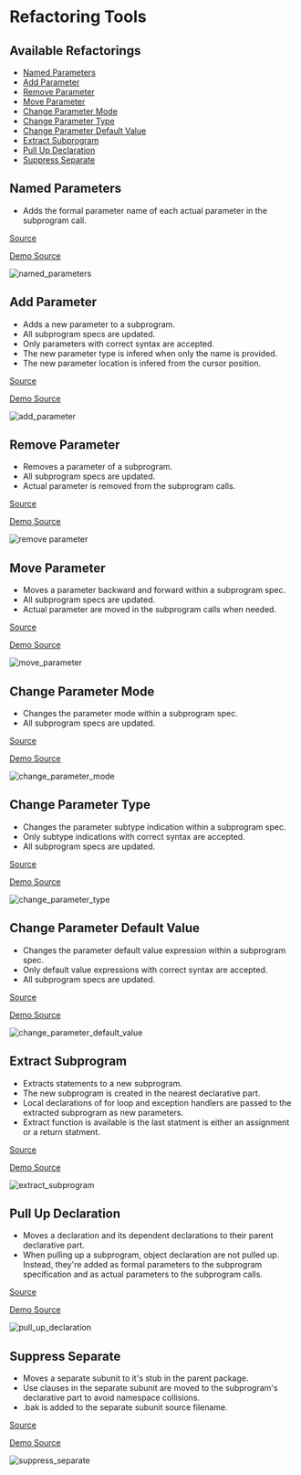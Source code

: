 
# Refactoring Tools

## Available Refactorings

<!-- no toc -->
* [Named Parameters](#named-parameters)
* [Add Parameter](#add-parameter)
* [Remove Parameter](#remove-parameter)
* [Move Parameter](#move-parameter)
* [Change Parameter Mode](#change-parameter-mode)
* [Change Parameter Type](#change-parameter-type)
* [Change Parameter Default Value](#change-parameter-default-value)
* [Extract Subprogram](#extract-subprogram)
* [Pull Up Declaration](#pull-up-declaration)
* [Suppress Separate](#suppress-separate)

## Named Parameters

* Adds the formal parameter name of each actual parameter in the subprogram call.

[Source](https://github.com/AdaCore/ada_language_server/blob/master/source/ada/lsp-ada_handlers-named_parameters_commands.ads)

[Demo Source](../integration/vscode/Code%20Samples/refactoring_demos/named_parameters/)

![named_parameters](https://user-images.githubusercontent.com/22893717/166944482-cfebab94-adf8-4de5-9018-8415be94f8f5.gif)


## Add Parameter

* Adds a new parameter to a subprogram.
* All subprogram specs are updated.
* Only parameters with correct syntax are accepted.
* The new parameter type is infered when only the name is provided.
* The new parameter location is infered from the cursor position.

[Source](https://github.com/AdaCore/libadalang-tools/blob/master/src/laltools-refactor-subprogram_signature.ads)

[Demo Source](../integration/vscode/Code%20Samples/refactoring_demos/add_parameter/)

![add_parameter](https://user-images.githubusercontent.com/22893717/166926928-f6f5243c-6008-435f-9c2f-40aec0517936.gif)

## Remove Parameter

* Removes a parameter of a subprogram.
* All subprogram specs are updated.
* Actual parameter is removed from the subprogram calls.

[Source](https://github.com/AdaCore/libadalang-tools/blob/master/src/laltools-refactor-subprogram_signature-remove_parameter.ads)

[Demo Source](../integration/vscode/Code%20Samples/refactoring_demos/remove_parameter)

![remove parameter](https://user-images.githubusercontent.com/22893717/166926891-d621fb59-8524-4ba8-abfc-74c12fed2adf.gif)

## Move Parameter

* Moves a parameter backward and forward within a subprogram spec.
* All subprogram specs are updated.
* Actual parameter are moved in the subprogram calls when needed.

[Source](https://github.com/AdaCore/libadalang-tools/blob/master/src/laltools-refactor-subprogram_signature.ads)

[Demo Source](../integration/vscode/Code%20Samples/refactoring_demos/move_parameter)

![move_parameter](https://user-images.githubusercontent.com/22893717/166927234-ba038012-25be-476e-bd29-d85c10a5b2d3.gif)

## Change Parameter Mode

* Changes the parameter mode within a subprogram spec.
* All subprogram specs are updated.

[Source](https://github.com/AdaCore/libadalang-tools/blob/master/src/laltools-refactor-subprogram_signature.ads)

[Demo Source](../integration/vscode/Code%20Samples/refactoring_demos/change_parameter_mode)

![change_parameter_mode](https://user-images.githubusercontent.com/22893717/166927346-cbaa9789-eb44-44df-8a9a-c2b770d3a93e.gif)

## Change Parameter Type

* Changes the parameter subtype indication within a subprogram spec.
* Only subtype indications with correct syntax are accepted.
* All subprogram specs are updated.

[Source](https://github.com/AdaCore/libadalang-tools/blob/master/src/laltools-refactor-subprogram_signature-change_parameters_type.ads)

[Demo Source](../integration/vscode/Code%20Samples/refactoring_demos/change_parameter_type)

![change_parameter_type](https://user-images.githubusercontent.com/22893717/166927382-b04c5415-dc3e-49e1-9ef3-2840579447d8.gif)

## Change Parameter Default Value

* Changes the parameter default value expression within a subprogram spec.
* Only default value expressions with correct syntax are accepted.
* All subprogram specs are updated.

[Source](https://github.com/AdaCore/libadalang-tools/blob/master/src/laltools-refactor-subprogram_signature-change_parameters_defualt_value.ads)

[Demo Source](../integration/vscode/Code%20Samples/refactoring_demos/change_parameter_default_value)

![change_parameter_default_value](https://user-images.githubusercontent.com/22893717/166927617-f6f33bc4-d660-44ce-b836-bf02b839887e.gif)

## Extract Subprogram

* Extracts statements to a new subprogram.
* The new subprogram is created in the nearest declarative part.
* Local declarations of for loop and exception handlers are passed to the extracted subprogram as new parameters.
* Extract function is available is the last statment is either an assignment or a return statment.

[Source](https://github.com/AdaCore/libadalang-tools/blob/master/src/laltools-refactor-extract_subprogram.ads)

[Demo Source](../integration/vscode/Code%20Samples/refactoring_demos/extract_subprogram)

![extract_subprogram](https://user-images.githubusercontent.com/22893717/166927664-c61af27f-a446-4e3a-acbe-71b7fa88e925.gif)

## Pull Up Declaration

* Moves a declaration and its dependent declarations to their parent declarative part.
* When pulling up a subprogram, object declaration are not pulled up. Instead, they're added as formal parameters to the subprogram specification and as actual parameters to the subprogram calls.

[Source](https://github.com/AdaCore/libadalang-tools/blob/master/src/laltools-refactor-pull_up_declaration.ads)

[Demo Source](../integration/vscode/Code%20Samples/refactoring_demos/pull_up_declaration)

![pull_up_declaration](https://user-images.githubusercontent.com/22893717/166927695-e6b9e016-1374-4aa5-9640-60aaf1a4b7fe.gif)

## Suppress Separate

* Moves a separate subunit to it's stub in the parent package.
* Use clauses in the separate subunit are moved to the subprogram's declarative part to avoid namespace collisions.
* .bak is added to the separate subunit source filename.

[Source](https://github.com/AdaCore/libadalang-tools/blob/master/src/laltools-refactor-suppress_separate.ads)

[Demo Source](../integration/vscode/Code%20Samples/refactoring_demos/suppress_separate)

![suppress_separate](https://user-images.githubusercontent.com/22893717/166927780-441fdb3f-271f-4f69-99ff-367e8eef301e.gif)


